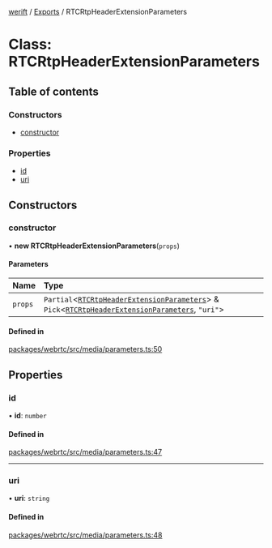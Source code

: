 [werift](../README.md) / [Exports](../modules.md) / RTCRtpHeaderExtensionParameters

# Class: RTCRtpHeaderExtensionParameters

## Table of contents

### Constructors

- [constructor](RTCRtpHeaderExtensionParameters.md#constructor)

### Properties

- [id](RTCRtpHeaderExtensionParameters.md#id)
- [uri](RTCRtpHeaderExtensionParameters.md#uri)

## Constructors

### constructor

• **new RTCRtpHeaderExtensionParameters**(`props`)

#### Parameters

| Name | Type |
| :------ | :------ |
| `props` | `Partial`<[`RTCRtpHeaderExtensionParameters`](RTCRtpHeaderExtensionParameters.md)\> & `Pick`<[`RTCRtpHeaderExtensionParameters`](RTCRtpHeaderExtensionParameters.md), ``"uri"``\> |

#### Defined in

[packages/webrtc/src/media/parameters.ts:50](https://github.com/shinyoshiaki/werift-webrtc/blob/f609bd5a/packages/webrtc/src/media/parameters.ts#L50)

## Properties

### id

• **id**: `number`

#### Defined in

[packages/webrtc/src/media/parameters.ts:47](https://github.com/shinyoshiaki/werift-webrtc/blob/f609bd5a/packages/webrtc/src/media/parameters.ts#L47)

___

### uri

• **uri**: `string`

#### Defined in

[packages/webrtc/src/media/parameters.ts:48](https://github.com/shinyoshiaki/werift-webrtc/blob/f609bd5a/packages/webrtc/src/media/parameters.ts#L48)
